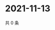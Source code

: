 # 2021-11-13

共 0 条

<!-- BEGIN WEIBO -->
<!-- 最后更新时间 Sat Nov 13 2021 09:43:32 GMT+0800 (China Standard Time) -->

<!-- END WEIBO -->
